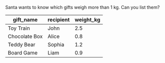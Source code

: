Santa wants to know which gifts weigh more than 1 kg. Can you list them?

<table class="chakra-table css-5605sr"><thead class="css-0"><tr class="css-0"><th class="css-19iw99a">gift_name</th><th class="css-19iw99a">recipient</th><th class="css-19iw99a">weight_kg</th></tr></thead><tbody class="css-0"><tr class="css-0"><td class="css-x7usx6">Toy Train</td><td class="css-x7usx6">John</td><td class="css-x7usx6">2.5</td></tr><tr class="css-0"><td class="css-x7usx6">Chocolate Box</td><td class="css-x7usx6">Alice</td><td class="css-x7usx6">0.8</td></tr><tr class="css-0"><td class="css-x7usx6">Teddy Bear</td><td class="css-x7usx6">Sophia</td><td class="css-x7usx6">1.2</td></tr><tr class="css-0"><td class="css-x7usx6">Board Game</td><td class="css-x7usx6">Liam</td><td class="css-x7usx6">0.9</td></tr></tbody></table>
